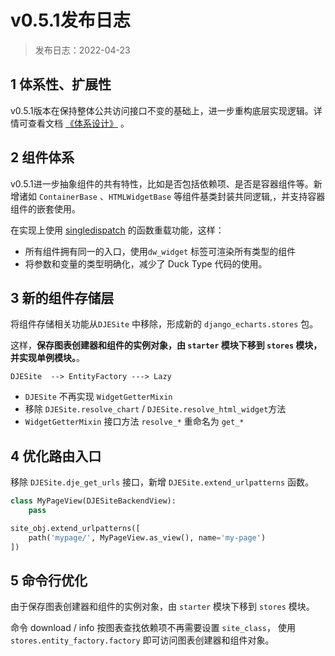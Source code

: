 # v0.5.1发布日志

> 发布日志：2022-04-23



## 1 体系性、扩展性

v0.5.1版本在保持整体公共访问接口不变的基础上，进一步重构底层实现逻辑。详情可查看文档 [《体系设计》](/reference/system_design/) 。

## 2 组件体系

v0.5.1进一步抽象组件的共有特性，比如是否包括依赖项、是否是容器组件等。新增诸如 `ContainerBase` 、`HTMLWidgetBase` 等组件基类封装共同逻辑,，并支持容器组件的嵌套使用。

在实现上使用 [singledispatch](https://docs.python.org/3/library/functools.html#functools.singledispatch) 的函数重载功能，这样：

- 所有组件拥有同一的入口，使用`dw_widget` 标签可渲染所有类型的组件
- 将参数和变量的类型明确化，减少了 Duck Type 代码的使用。

## 3 新的组件存储层

将组件存储相关功能从`DJESite` 中移除，形成新的 `django_echarts.stores` 包。

这样，**保存图表创建器和组件的实例对象，由 `starter` 模块下移到 `stores` 模块，并实现单例模块。**。

```
DJESite  --> EntityFactory ---> Lazy
```

- `DJESite` 不再实现 `WidgetGetterMixin`
- 移除 `DJESite.resolve_chart` / `DJESite.resolve_html_widget`方法
- `WidgetGetterMixin` 接口方法 `resolve_*` 重命名为 `get_*` 



## 4 优化路由入口

移除 `DJESite.dje_get_urls` 接口，新增 `DJESite.extend_urlpatterns` 函数。

````python
class MyPageView(DJESiteBackendView):
    pass

site_obj.extend_urlpatterns([
    path('mypage/', MyPageView.as_view(), name='my-page')
])
````

## 5 命令行优化

由于保存图表创建器和组件的实例对象，由 `starter` 模块下移到 `stores` 模块。

命令 download / info 按图表查找依赖项不再需要设置 `site_class`， 使用 `stores.entity_factory.factory` 即可访问图表创建器和组件对象。





